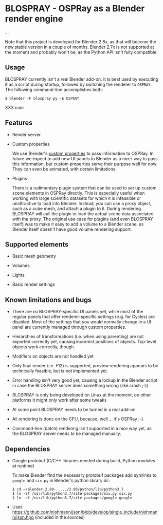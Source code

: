# BLOSPRAY - OSPRay as a Blender render engine

...

Note that this project is developed for Blender 2.8x, as that
will become the new stable version in a couple of months.
Blender 2.7x is not supported at the moment and probably won't be,
as the Python API isn't fully compatible.

## Usage

BLOSPRAY currently isn't a real Blender add-on. It is best used by executing it as a script during startup, followed by switching the renderer to `OSPRAY`. The following command-line accomplishes both:

```
$ blender -P blospray.py -E OSPRAY
```

XXX com

## Features

* Render server



* Custom properties

  We use Blender's [custom properties](https://docs.blender.org/manual/en/dev/data_system/custom_properties.html)
  to pass information to OSPRay. In future we expect to add new
  UI panels to Blender as a nicer way to pass this information, but custom properties serve their purpose well for now. They can even be animated, with certain limitations.

* Plugins

  There is a rudimentary plugin system that can be used to set up
  custom scene elements in OSPRay directly. This is especially useful when working with large scientific datasets for which it is infeasible or unattractive to load into Blender. Instead, you can use a proxy object, such as a cube mesh, and attach a plugin to it. During rendering BLOSPRAY will call the plugin to load the actual scene data associated with the proxy. The original use case for plugins (and even BLOSPRAY itself) was
  to make it easy to add a volume to a Blender scene, as Blender
  itself doesn't have good volume rendering support.

## Supported elements

* Basic mesh geometry

* Volumes

* Lights

* Basic render settings


## Known limitations and bugs

* There are no BLOSPRAY-specific UI panels yet, while most of the regular panels that offer renderer-specific settings (e.g. for Cycles) are disabled. Most of the settings that you would normally change in a UI panel are currently
managed through custom properties.

* Hierarchies of transformations (i.e. when using parenting) are not
exported correctly yet, causing incorrect positions of objects. Top-level objects work correctly, though.

* Modifiers on objects are not handled yet

* Only final render (i.e. F12) is supported, preview rendering appears to be technically feasible, but is not implemented yet.

* Error handling isn't very good yet, causing a lockup in the Blender script in case the BLOSPRAY server does something wrong (like crash ;-))

* BLOSPRAY is only being developed on Linux at the moment, on other platforms it might only work after some tweaks

* At some point BLOSPRAY needs to be turned in a real add-on

* All rendering is done on the CPU, because, well ... it's OSPRay ;-)

* Command-line (batch) rendering isn't supported in a nice way yet, as the BLOSPRAY server needs to be managed manually.

## Dependencies

* Google protobuf (C/C++ libraries needed during build, Python modules at runtime)

  To make Blender find the necessary protobuf packages add symlinks to
  `google` and `six.py` in Blender's python library dir:

  ```
  $ cd ~/blender-2.80-...../2.80/python/lib/python3.7
  $ ln -sf /usr/lib/python3.7/site-packages/six.py six.py
  $ ln -sf /usr/lib/python3.7/site-packages/google google
  ```
* Uses https://github.com/nlohmann/json/blob/develop/single_include/nlohmann/json.hpp
  (included in the sources)
